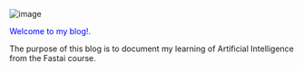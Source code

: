 
![image](https://github.com/user-attachments/assets/89fbca96-4190-4a91-ace8-b5116580848f)

<span style="color:blue"> Welcome to my blog!. </span>

The purpose of this blog is to document my learning of Artificial Intelligence from the Fastai course.

